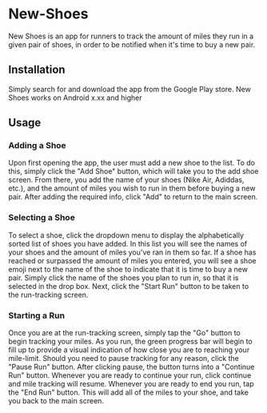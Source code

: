 # New-Shoes
New Shoes is an app for runners to track the amount of miles they run in a given pair of shoes, in order to be notified when it's time to buy a new pair. 

## Installation
Simply search for and download the app from the Google Play store. New Shoes works on Android x.xx and higher

## Usage
### Adding a Shoe
Upon first opening the app, the user must add a new shoe to the list. To do this, simply click the "Add Shoe" button, which will take you to the add shoe screen. From there, you add the name of your shoes (Nike Air, Adiddas, etc.), and the amount of miles you wish to run in them before buying a new pair. After adding the required info, click "Add" to return to the main screen.

### Selecting a Shoe
To select a shoe, click the dropdown menu to display the alphabetically sorted list of shoes you have added. In this list you will see the names of your shoes and the amount of miles you've ran in them so far. If a shoe has reached or surpassed the amount of miles you entered, you will see a shoe emoji next to the name of the shoe to indicate that it is time to buy a new pair. Simply click the name of the shoes you plan to run in, so that it is selected in the drop box. Next, click the "Start Run" button to be taken to the run-tracking screen.

### Starting a Run
Once you are at the run-tracking screen, simply tap the "Go" button to begin tracking your miles. As you run, the green progress bar will begin to fill up to provide a visual indication of how close you are to reaching your mile-limit. Should you need to pause tracking for any reason, click the "Pause Run" button. After clicking pause, the button turns into a "Continue Run" button. Whenever you are ready to continue your run, click continue and mile tracking will resume. Whenever you are ready to end you run, tap the "End Run" button. This will add all of the miles to your shoe, and take you back to the main screen.
